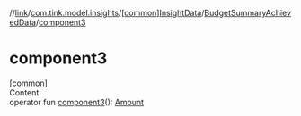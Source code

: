 //[link](../../../index.md)/[com.tink.model.insights](../../index.md)/[[common]InsightData](../index.md)/[BudgetSummaryAchievedData](index.md)/[component3](component3.md)



# component3  
[common]  
Content  
operator fun [component3](component3.md)(): [Amount](../../../com.tink.model.misc/[common]-amount/index.md)  



